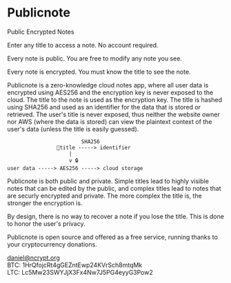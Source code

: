 # Publicnote
Public Encrypted Notes

Enter any title to access a note. No account required.

Every note is public. You are free to modify any note you see.

Every note is encrypted. You must know the title to see the note.

Publicnote is a zero-knowledge cloud notes app, where all user data is encrypted using AES256 and the encryption key is never exposed to the cloud.  The title to the note is used as the encryption key.  The title is hashed using SHA256 and used as an identifier for the data that is stored or retrieved.  The user's title is never exposed, thus neither the website owner nor AWS (where the data is stored) can view the plaintext context of the user's data (unless the title is easily guessed).

                            SHA256         
                    🔑title -----> identifier
                        | 
                        v 🔒
    user data -----> AES256 -----> cloud storage


Publicnote is both public and private.  Simple titles lead to highly visible notes that can be edited by the public, and complex titles lead to notes that are securly encrypted and private.  The more complex the title is, the stronger the encryption is.  

By design, there is no way to recover a note if you lose the title.  This is done to honor the user's privacy.

Publicnote is open source and offered as a free service, running thanks to your cryptocurrency donations.

daniel@ncrypt.org  
BTC: 1HrQfojcRt4gGEZntEwp24KVrSch8mtqMk  
LTC: Lc5Mw23SWYJjX3Fx4Nw7J5PG4eyyG3Pow2  
